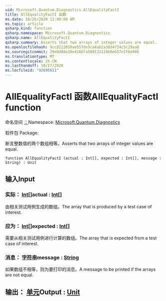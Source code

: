 ```yaml
---
uid: Microsoft.Quantum.Diagnostics.AllEqualityFactI
title: AllEqualityFactI 函数
ms.date: 10/26/2020 12:00:00 AM
ms.topic: article
qsharp.kind: function
qsharp.namespace: Microsoft.Quantum.Diagnostics
qsharp.name: AllEqualityFactI
qsharp.summary: Asserts that two arrays of integer values are equal.
ms.openlocfilehash: 9ccd212010ae557de5ca4ab2a38d4724c5c29aa8
ms.sourcegitcommit: 29e0d88a30e4166fa580132124b0eb57e1f0e986
ms.translationtype: MT
ms.contentlocale: zh-CN
ms.lasthandoff: 10/27/2020
ms.locfileid: "92695611"
---
```

# <a name="allequalityfacti-function"></a><span data-ttu-id="bf671-102">AllEqualityFactI 函数</span><span class="sxs-lookup"><span data-stu-id="bf671-102">AllEqualityFactI function</span></span>

<span data-ttu-id="bf671-103">命名空间 [：](xref:Microsoft.Quantum.Diagnostics)</span><span class="sxs-lookup"><span data-stu-id="bf671-103">Namespace: [Microsoft.Quantum.Diagnostics](xref:Microsoft.Quantum.Diagnostics)</span></span>

<span data-ttu-id="bf671-104">软件包 [](https://nuget.org/packages/)</span><span class="sxs-lookup"><span data-stu-id="bf671-104">Package: [](https://nuget.org/packages/)</span></span>


<span data-ttu-id="bf671-105">断言整数值的两个数组相等。</span><span class="sxs-lookup"><span data-stu-id="bf671-105">Asserts that two arrays of integer values are equal.</span></span>

```qsharp
function AllEqualityFactI (actual : Int[], expected : Int[], message : String) : Unit
```


## <a name="input"></a><span data-ttu-id="bf671-106">输入</span><span class="sxs-lookup"><span data-stu-id="bf671-106">Input</span></span>

### <a name="actual--int"></a><span data-ttu-id="bf671-107">实际： [Int](xref:microsoft.quantum.lang-ref.int)[]</span><span class="sxs-lookup"><span data-stu-id="bf671-107">actual : [Int](xref:microsoft.quantum.lang-ref.int)[]</span></span>

<span data-ttu-id="bf671-108">由相关测试用例生成的数组。</span><span class="sxs-lookup"><span data-stu-id="bf671-108">The array that is produced by a test case of interest.</span></span>


### <a name="expected--int"></a><span data-ttu-id="bf671-109">应为： [Int](xref:microsoft.quantum.lang-ref.int)[]</span><span class="sxs-lookup"><span data-stu-id="bf671-109">expected : [Int](xref:microsoft.quantum.lang-ref.int)[]</span></span>

<span data-ttu-id="bf671-110">需要从相关测试用例进行计算的数组。</span><span class="sxs-lookup"><span data-stu-id="bf671-110">The array that is expected from a test case of interest.</span></span>


### <a name="message--string"></a><span data-ttu-id="bf671-111">消息： [字符串](xref:microsoft.quantum.lang-ref.string)</span><span class="sxs-lookup"><span data-stu-id="bf671-111">message : [String](xref:microsoft.quantum.lang-ref.string)</span></span>

<span data-ttu-id="bf671-112">如果数组不相等，则为要打印的消息。</span><span class="sxs-lookup"><span data-stu-id="bf671-112">A message to be printed if the arrays are not equal.</span></span>



## <a name="output--unit"></a><span data-ttu-id="bf671-113">输出： [单元](xref:microsoft.quantum.lang-ref.unit)</span><span class="sxs-lookup"><span data-stu-id="bf671-113">Output : [Unit](xref:microsoft.quantum.lang-ref.unit)</span></span>

